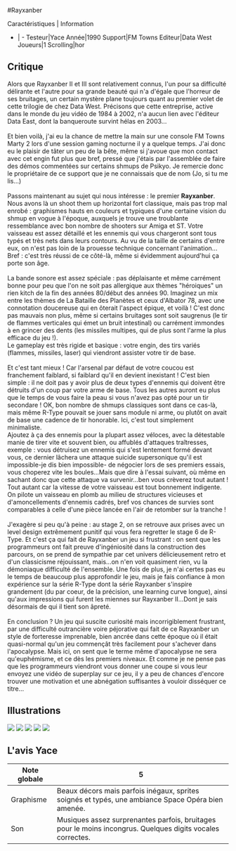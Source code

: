 #Rayxanber

Caractéristiques | Information
- | -
Testeur|Yace
Année|1990
Support|FM Towns
Editeur|Data West
Joueurs|1
Scrolling|hor

## Critique
Alors que Rayxanber II et III sont relativement connus, l'un pour sa difficulté délirante et l'autre pour sa grande beauté qui n'a d'égale que l'horreur de ses bruitages, un certain mystère plane toujours quant au premier volet de cette trilogie de chez Data West. Précisons que cette entreprise, active dans le monde du jeu vidéo de 1984 à 2002, n'a aucun lien avec l'éditeur Data East, dont la banqueroute survint hélas en 2003...<br/><br/>Et bien voilà, j'ai eu la chance de mettre la main sur une console FM Towns Marty 2 lors d'une session gaming nocturne il y a quelque temps. J'ai donc eu le plaisir de tâter un peu de la bête, même si j'avoue que mon contact avec cet engin fut plus que bref, pressé que j'étais par l'assemblée de faire des démos commentées sur certains shmups de Psikyo. Je remercie donc le propriétaire de ce support que je ne connaissais que de nom (Jo, si tu me lis...)<br/><br/>Passons maintenant au sujet qui nous intéresse : le premier <b>Rayxanber</b>. Nous avons là un shoot them up horizontal fort classique, mais pas trop mal enrobé : graphismes hauts en couleurs et typiques d'une certaine vision du shmup en vogue à l'époque, auxquels je trouve une troublante ressemblance avec bon nombre de shooters sur Amiga et ST. Votre vaisseau est assez détaillé et les ennemis qui vous chargeront sont tous typés et très nets dans leurs contours. Au vu de la taille de certains d'entre eux, on n'est pas loin de la prouesse technique concernant l'animation... Bref : c'est très réussi de ce côté-là, même si évidemment aujourd'hui ça porte son âge.<br/><br/>La bande sonore est assez spéciale : pas déplaisante et même carrément bonne pour peu que l'on ne soit pas allergique aux thèmes "héroiques" un rien kitch de la fin des années 80/début des années 90. Imaginez un mix entre les thèmes de La Bataille des Planètes et ceux d'Albator 78, avec une connotation doucereuse qui en ôterait l'aspect épique, et voilà ! C'est donc pas mauvais non plus, même si certains bruitages sont soit saugrenus (le tir de flammes verticales qui émet un bruit intestinal) ou carrément immondes à en grincer des dents (les missiles multipes, qui de plus sont l'arme la plus efficace du jeu !). <br/>Le gameplay est très rigide et basique : votre engin, des tirs variés (flammes, missiles, laser) qui viendront assister votre tir de base.<br/><br/>Et c'est tant mieux ! Car l'arsenal par défaut de votre coucou est franchement faiblard, si faiblard qu'il en devient inexistant ! C'est bien simple : il ne doit pas y avoir plus de deux types d'ennemis qui doivent être détruits d'un coup par votre arme de base. Tous les autres auront eu plus que le temps de vous  faire la peau si vous n'avez pas opté pour un tir secondare ! OK, bon nombre de shmups classiques sont dans ce cas-là, mais même R-Type pouvait se jouer sans module ni arme, ou plutôt  on avait de base une cadence de tir honorable. Ici, c'est tout simplement minimaliste.<br/>Ajoutez à ça des ennemis pour la plupart assez véloces, avec la détestable manie de tirer vite et souvent bien, ou affublés d'attaques traîtresses, exemple : vous détruisez un ennemis qui s'est lentement formé devant vous, ce dernier lâchera une attaque suicide supersonique qu'il est impossible-je dis bien impossible- de négocier lors de ses premiers essais, vous  choperez vite les boules...Mais que dire à l'essai suivant, où même en sachant  donc que cette attaque va survenir...ben vous crèverez tout autant ! Tout autant car la vitesse de votre vaisseau est tout bonnement indigente.  On pilote un vaisseau en plomb au milieu de structures vicieuses et d'amoncellements d'ennemis cadrés, bref vos chances de survies sont comparables à celle d'une pièce lancée en l'air de retomber sur la tranche !<br/><br/>J'exagère si peu qu'à peine : au stage 2, on se retrouve aux prises avec un level design extrêmement punitif qui vous fera regretter le stage 6 de R-Type. Et c'est ça qui fait de Rayxanber un jeu si frustrant : on sent que les programmeurs ont fait preuve d'ingéniosité dans la construction des parcours, on se prend de sympathie par cet univers délicieusement retro et d'un classicisme réjouissant, mais...on n'en voit quasiment rien, vu la démoniaque difficulté de l'ensemble. Une fois de plus, je n'ai certes pas eu le temps de beaucoup plus approfondir le jeu, mais je fais confiance à mon expérience sur la série R-Type dont la série Rayxanber s'inspire grandement (du par coeur, de la précision, une learning curve longue), ainsi qu'aux impressions qui furent les miennes sur Rayxanber II...Dont je sais désormais de qui il tient son âpreté.<br/><br/>En conclusion ? Un jeu qui suscite curiosité mais incorrigiblement frustrant, par une difficulté outrancière voire péjorative qui fait de ce Rayxanber un style de forteresse imprenable, bien ancrée dans cette époque où il était quasi-normal qu'un jeu commençât très facilement pour s'achever dans l'apocalypse. Mais ici, on sent que le terme même d'apocalypse ne sera qu'euphémisme, et ce dès les premiers niveaux. Et comme je ne pense pas que les programmeurs viendront vous donner une coupe si vous leur envoyez une vidéo de superplay sur ce jeu, il y a peu de chances d'encore trouver une motivation et une abnégation suffisantes à vouloir disséquer ce titre...

## Illustrations
![](http://www.shmup.com/images/thumbs/img_fiche_1_1532.png)
![](http://www.shmup.com/images/thumbs/img_fiche_2_1532.png)
![](http://www.shmup.com/images/thumbs/img_fiche_3_1532.png)
![](http://www.shmup.com/images/thumbs/img_fiche_4_1532.png)
![](http://www.shmup.com/images/thumbs/img_fiche_5_1532.png)

## L'avis Yace
Note globale|5
-|-
Graphisme|Beaux décors mais parfois inégaux, sprites soignés et typés, une ambiance Space Opéra bien amenée.
Son|Musiques assez surprenantes parfois, bruitages pour le moins incongrus. Quelques digits vocales correctes.
